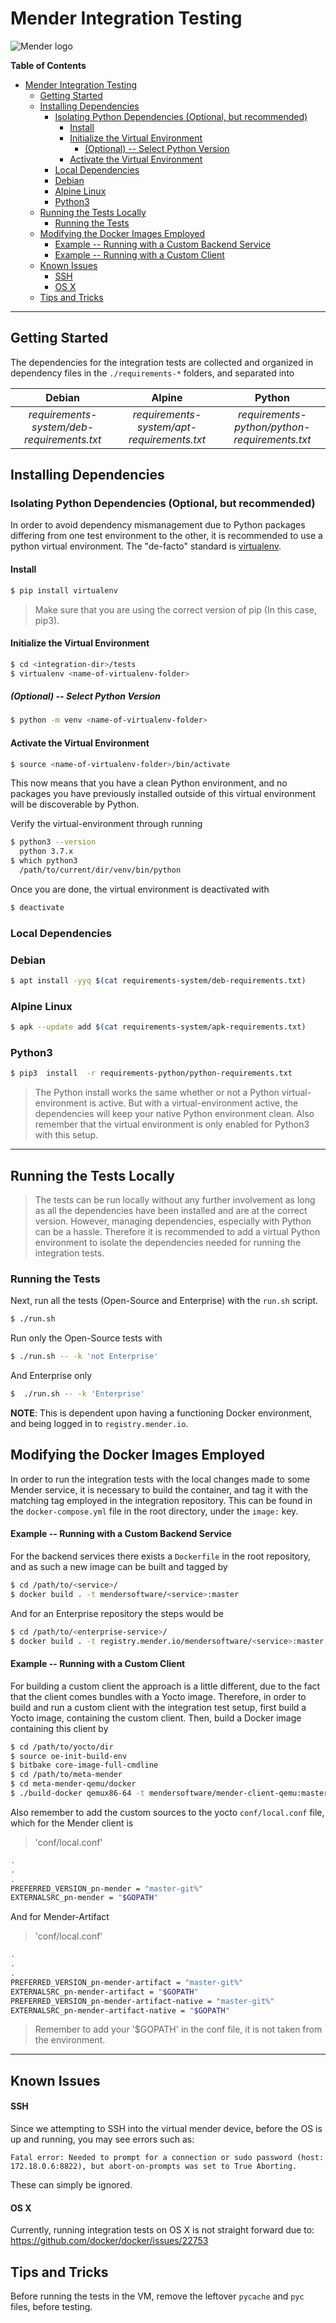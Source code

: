 # Mender Integration Testing

![Mender logo](../mender_logo.png)

**Table of Contents**

- [Mender Integration Testing](#mender-integration-testing)
    - [Getting Started](#getting-started)
    - [Installing Dependencies](#installing-dependencies)
        - [Isolating Python Dependencies (Optional, but recommended)](#isolating-python-dependencies-optional-but-recommended)
            - [Install](#install)
            - [Initialize the Virtual Environment](#initialize-the-virtual-environment)
                - [(Optional) -- Select Python Version](#optional----select-python-version)
            - [Activate the Virtual Environment](#activate-the-virtual-environment)
        - [Local Dependencies](#local-dependencies)
        - [Debian](#debian)
        - [Alpine Linux](#alpine-linux)
        - [Python3](#python3)
    - [Running the Tests Locally](#running-the-tests-locally)
        - [Running the Tests](#running-the-tests)
    - [Modifying the Docker Images Employed](#modifying-the-docker-images-employed)
        - [Example -- Running with a Custom Backend Service](#example----running-with-a-custom-backend-service)
        - [Example -- Running with a Custom Client](#example----running-with-a-custom-client)
    - [Known Issues](#known-issues)
        - [SSH](#ssh)
        - [OS X](#os-x)
    - [Tips and Tricks](#tips-and-tricks)


-------------------------------------------------------------------------------


## Getting Started

The dependencies for the integration tests are collected and organized in
dependency files in the `./requirements-*` folders, and separated into


| Debian                 | Alpine                 | Python                    |
| :-------------:        | :-------------:        | :-----:                   |
| *requirements-system/deb-requirements.txt* | *requirements-system/apt-requirements.txt* | *requirements-python/python-requirements.txt* |

## Installing Dependencies

### Isolating Python Dependencies (Optional, but recommended)

In order to avoid dependency mismanagement due to Python packages differing from
one test environment to the other, it is recommended to use a python virtual
environment. The "de-facto" standard is
[virtualenv](https://packaging.python.org/guides/installing-using-pip-and-virtual-environments/).

#### Install

```bash
$ pip install virtualenv
```

> Make sure that you are using the correct version of pip (In this case, pip3).

#### Initialize the Virtual Environment

```bash
$ cd <integration-dir>/tests
$ virtualenv <name-of-virtualenv-folder>
```

##### (Optional) -- Select Python Version
```bash
$ python -m venv <name-of-virtualenv-folder>
```

#### Activate the Virtual Environment

```bash
$ source <name-of-virtualenv-folder>/bin/activate
```

This now means that you have a clean Python environment, and no packages you
have previously installed outside of this virtual environment will be
discoverable by Python.

Verify the virtual-environment through running

```bash
$ python3 --version
  python 3.7.x
$ which python3
  /path/to/current/dir/venv/bin/python
```

Once you are done, the virtual environment is deactivated with

```bash
$ deactivate
```

### Local Dependencies

### Debian

```bash
$ apt install -yyq $(cat requirements-system/deb-requirements.txt)
```

### Alpine Linux

```bash
$ apk --update add $(cat requirements-system/apk-requirements.txt)
```

### Python3

```bash
$ pip3  install  -r requirements-python/python-requirements.txt
```

> The Python install works the same whether or not a Python virtual-environment
> is active. But with a virtual-environment active, the dependencies will keep
> your native Python environment clean. Also remember that the virtual
> environment is only enabled for Python3 with this setup.


-------------------------------------------------------------------------------


## Running the Tests Locally

> The tests can be run locally without any further involvement as long as all
> the dependencies have been installed and are at the correct version. However,
> managing dependencies, especially with Python can be a hassle. Therefore it is
> recommended to add a virtual Python environment to isolate the dependencies
> needed for running the integration tests.

### Running the Tests

Next, run all the tests (Open-Source and Enterprise) with the `run.sh` script.

```bash
$ ./run.sh
```

Run only the Open-Source tests with

```bash
$ ./run.sh -- -k 'not Enterprise'
```

And Enterprise only

```bash
$  ./run.sh -- -k 'Enterprise'
```

**NOTE**: This is dependent upon having a functioning Docker environment, and being
logged in to `registry.mender.io`.

## Modifying the Docker Images Employed

In order to run the integration tests with the local changes made to some Mender
service, it is necessary to build the container, and tag it with the matching
tag employed in the integration repository. This can be found in the
`docker-compose.yml` file in the root directory, under the `image:` key.

#### Example -- Running with a Custom Backend Service

For the backend services there exists a `Dockerfile` in the root repository, and
as such a new image can be built and tagged by

```bash
$ cd /path/to/<service>/
$ docker build . -t mendersoftware/<service>:master
```

And for an Enterprise repository the steps would be

```bash
$ cd /path/to/<enterprise-service>/
$ docker build . -t registry.mender.io/mendersoftware/<service>:master
```

#### Example -- Running with a Custom Client

For building a custom client the approach is a little different, due to the fact
that the client comes bundles with a Yocto image. Therefore, in order to build
and run a custom client with the integration test setup, first build a Yocto
image, containing the custom client. Then, build a Docker image containing this
client by

```bash
$ cd /path/to/yocto/dir
$ source oe-init-build-env
$ bitbake core-image-full-cmdline
$ cd /path/to/meta-mender
$ cd meta-mender-qemu/docker
$ ./build-docker qemux86-64 -t mendersoftware/mender-client-qemu:master
```

Also remember to add the custom sources to the yocto `conf/local.conf` file,
which for the Mender client is

> 'conf/local.conf'
```bash
.
.
.
PREFERRED_VERSION_pn-mender = "master-git%"
EXTERNALSRC_pn-mender = "$GOPATH"
```

And for Mender-Artifact

> 'conf/local.conf'
```bash
.
.
.
PREFERRED_VERSION_pn-mender-artifact = "master-git%"
EXTERNALSRC_pn-mender-artifact = "$GOPATH"
PREFERRED_VERSION_pn-mender-artifact-native = "master-git%"
EXTERNALSRC_pn-mender-artifact-native = "$GOPATH"
```

> Remember to add your '$GOPATH' in the conf file, it is not taken from the environment.


-------------------------------------------------------------------------------

## Known Issues

#### SSH
Since we attempting to SSH into the virtual mender device, before the OS is up
and running, you may see errors such as:

`Fatal error: Needed to prompt for a connection or sudo password (host:
172.18.0.6:8822), but abort-on-prompts was set to True Aborting.`

These can simply be ignored.


#### OS X

Currently, running integration tests on OS X is not straight forward due to:
https://github.com/docker/docker/issues/22753


## Tips and Tricks

Before running the tests in the VM, remove the leftover `pycache` and `pyc`
files, before testing.

